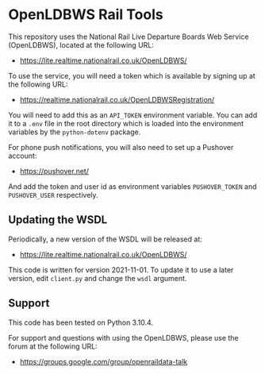 OpenLDBWS Rail Tools
========================

This repository uses the National Rail Live
Departure Boards Web Service (OpenLDBWS), located at the following URL:
* https://lite.realtime.nationalrail.co.uk/OpenLDBWS/

To use the service, you will need a token which is available by
signing up at the following URL:
* https://realtime.nationalrail.co.uk/OpenLDBWSRegistration/

You will need to add this as an `API_TOKEN` environment variable. You can add it to
a `.env` file in the root directory which is loaded into the environment variables
by the `python-dotenv` package.

For phone push notifications, you will also need to set up a Pushover account:
* https://pushover.net/

And add the token and user id as environment variables `PUSHOVER_TOKEN` and 
`PUSHOVER_USER` respectively.

Updating the WSDL
-----------------

Periodically, a new version of the WSDL will be released at:

* https://lite.realtime.nationalrail.co.uk/OpenLDBWS/

This code is written for version 2021-11-01.  To update it to use a
later version, edit `client.py` and change the `wsdl` argument.  

Support
-------

This code has been tested on Python 3.10.4.

For support and questions with using the OpenLDBWS, please use the
forum at the following URL:
 
 * https://groups.google.com/group/openraildata-talk
